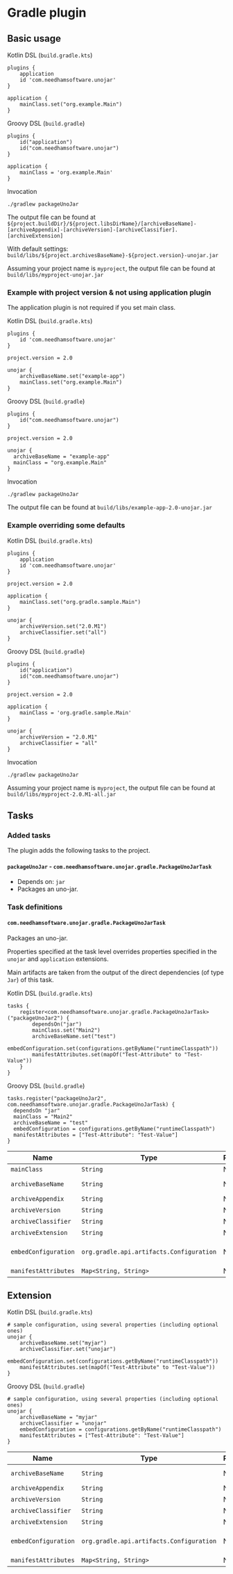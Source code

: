 # Gradle plugin

## Basic usage

Kotlin DSL (`build.gradle.kts`)
```
plugins {
    application
    id 'com.needhamsoftware.unojar'
}

application {
    mainClass.set("org.example.Main")
}
```

Groovy DSL (`build.gradle`)
```
plugins {
    id("application")
    id("com.needhamsoftware.unojar")
}

application {
    mainClass = 'org.example.Main'
}
```

Invocation
```
./gradlew packageUnoJar
```

The output file can be found at `${project.buildDir}/${project.libsDirName}/[archiveBaseName]-[archiveAppendix]-[archiveVersion]-[archiveClassifier].[archiveExtension]`

With default settings: `build/libs/${project.archivesBaseName}-${project.version}-unojar.jar`

Assuming your project name is `myproject`, the output file can be found at `build/libs/myproject-unojar.jar`

### Example with project version & not using application plugin
The application plugin is not required if you set main class.

Kotlin DSL (`build.gradle.kts`)
```
plugins {
    id 'com.needhamsoftware.unojar'
}

project.version = 2.0

unojar {
    archiveBaseName.set("example-app")
    mainClass.set("org.example.Main")
}
```

Groovy DSL (`build.gradle`)
```
plugins {
    id("com.needhamsoftware.unojar")
}

project.version = 2.0

unojar {
  archiveBaseName = "example-app"
  mainClass = "org.example.Main"
}
```

Invocation
```
./gradlew packageUnoJar
```

The output file can be found at `build/libs/example-app-2.0-unojar.jar`

### Example overriding some defaults

Kotlin DSL (`build.gradle.kts`)
```
plugins {
    application
    id 'com.needhamsoftware.unojar'
}

project.version = 2.0

application {
    mainClass.set("org.gradle.sample.Main")
}

unojar {
    archiveVersion.set("2.0.M1")
    archiveClassifier.set("all")
}
```

Groovy DSL (`build.gradle`)
```
plugins {
    id("application")
    id("com.needhamsoftware.unojar")
}

project.version = 2.0

application {
    mainClass = 'org.gradle.sample.Main'
}

unojar {
    archiveVersion = "2.0.M1"
    archiveClassifier = "all"
}
```

Invocation
```
./gradlew packageUnoJar
```

Assuming your project name is `myproject`, the output file can be found at `build/libs/myproject-2.0.M1-all.jar`

## Tasks

### Added tasks

The plugin adds the following tasks to the project.

#### `packageUnoJar` - `com.needhamsoftware.unojar.gradle.PackageUnoJarTask`

* Depends on: `jar`
* Packages an uno-jar.

### Task definitions

#### `com.needhamsoftware.unojar.gradle.PackageUnoJarTask`

Packages an uno-jar.

Properties specified at the task level overrides properties specified in the `unojar` and `application` extensions.

Main artifacts are taken from the output of the direct dependencies (of type `Jar`) of this task.

Kotlin DSL (`build.gradle.kts`)
```
tasks {
    register<com.needhamsoftware.unojar.gradle.PackageUnoJarTask>("packageUnoJar2") {
        dependsOn("jar")
        mainClass.set("Main2")
        archiveBaseName.set("test")
        embedConfiguration.set(configurations.getByName("runtimeClasspath"))
        manifestAttributes.set(mapOf("Test-Attribute" to "Test-Value"))
    }
}
```

Groovy DSL (`build.gradle`)
```
tasks.register("packageUnoJar2", com.needhamsoftware.unojar.gradle.PackageUnoJarTask) {
  dependsOn "jar"
  mainClass = "Main2"
  archiveBaseName = "test"
  embedConfiguration = configurations.getByName("runtimeClasspath")
  manifestAttributes = ["Test-Attribute": "Test-Value"]
}
```


| Name | Type | Required | Description |
| --- | --- | --- | --- |
| `mainClass` | `String` | No | Main class name. |
| `archiveBaseName` | `String` | No | Archive base name. Default: `project.archivesBaseName` |
| `archiveAppendix` | `String` | No | Archive appendix. |
| `archiveVersion` | `String` | No | Archive version. Default: `project.version` |
| `archiveClassifier` | `String` | No | Archive classifier. Default: `"unojar"` |
| `archiveExtension` | `String` | No | Archive extension. Default: `"jar"` |
| `embedConfiguration` | `org.gradle.api.artifacts.Configuration` | No | Embed configuration. Library artifacts to include in the uno-jar. Default: `configurations.getByName("runtimeClasspath")` |
| `manifestAttributes` | `Map<String, String>` | No | Manifest attributes. |

## Extension

Kotlin DSL (`build.gradle.kts`)
```
# sample configuration, using several properties (including optional ones)
unojar {
    archiveBaseName.set("myjar")
    archiveClassifier.set("unojar")
    embedConfiguration.set(configurations.getByName("runtimeClasspath"))
    manifestAttributes.set(mapOf("Test-Attribute" to "Test-Value"))
}
```

Groovy DSL (`build.gradle`)
```
# sample configuration, using several properties (including optional ones)
unojar {
    archiveBaseName = "myjar"
    archiveClassifier = "unojar"
    embedConfiguration = configurations.getByName("runtimeClasspath")
    manifestAttributes = ["Test-Attribute": "Test-Value"]
}
```

| Name | Type | Required | Description |
| --- | --- | --- | --- |
| `archiveBaseName` | `String` | No | Archive base name. Default: `project.archivesBaseName` |
| `archiveAppendix` | `String` | No | Archive appendix. |
| `archiveVersion` | `String` | No | Archive version. Default: `project.version` |
| `archiveClassifier` | `String` | No | Archive classifier. Default: `"unojar"` |
| `archiveExtension` | `String` | No | Archive extension. Default: `"jar"` |
| `embedConfiguration` | `org.gradle.api.artifacts.Configuration` | No | Embed configuration. Library artifacts to include in the uno-jar. Default: `configurations.getByName("runtimeClasspath")` |
| `manifestAttributes` | `Map<String, String>` | No | Manifest attributes. |
